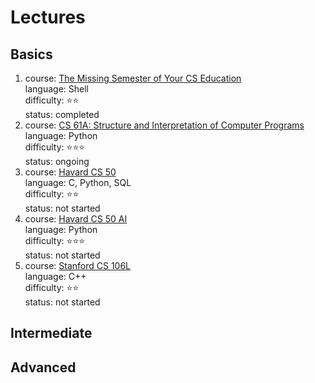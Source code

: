 # Lectures
## Basics
1. course: [The Missing Semester of Your CS Education](https://missing.csail.mit.edu/)  
   language: Shell  
   difficulty: :star::star:  
   status: completed  
2. course: [CS 61A: Structure and Interpretation of Computer Programs](https://inst.eecs.berkeley.edu/~cs61a/su20/)  
   language: Python  
   difficulty: :star::star::star:  
   status: ongoing  
3. course: [Havard CS 50](https://cs50.harvard.edu/x/2022/)  
   language: C, Python, SQL  
   difficulty: :star::star:  
   status: not started  
4. course: [Havard CS 50 AI](https://cs50.harvard.edu/ai/2020/)  
   language: Python  
   difficulty: :star::star::star:  
   status: not started  
5. course: [Stanford CS 106L](http://web.stanford.edu/class/cs106l/)  
   language: C++  
   difficulty: :star::star:  
   status: not started  
## Intermediate
## Advanced
